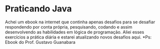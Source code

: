 # Praticando Java

 

Achei um  ebook na internet que continha apenas desafios para se desafiar respondendo por conta própria, pesquisando, codando e assim desenvolvendo as habilidades em lógica de programação.
Aliei esses exercícios a prática diária e estarei atualizando novos desafios aqui.
*Ps: Ebook do Prof. Gustavo Guanabara

